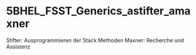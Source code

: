 # 5BHEL_FSST_Generics_astifter_amaxner

Stifter: Ausprogrammieren der Stack Methoden
Maxner: Recherche und Assistenz
